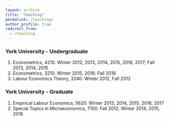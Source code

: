 ```yaml
---
layout: archive
title: "Teaching"
permalink: /teaching/
author_profile: true
redirect_from:
  - /teaching
---
```


### York University - Undergraduate 

  1. Econometrics, 4210. Winter 2012, 2013, 2014, 2015, 2016, 2017; Fall 2013, 2014, 2015
  2. Econometrics, 3210. Winter 2015, 2016; Fall 2016
  3. Labour Economics Theory, 3240. Winter 2012, Fall 2012

### York University - Graduate

  1. Empirical Labour Economics, 5620. Winter 2013, 2014, 2015, 2016, 2017
  2. Special Topics in Microeconomics, 7100. Fall 2012, Winter 2014,  2015, 2016

